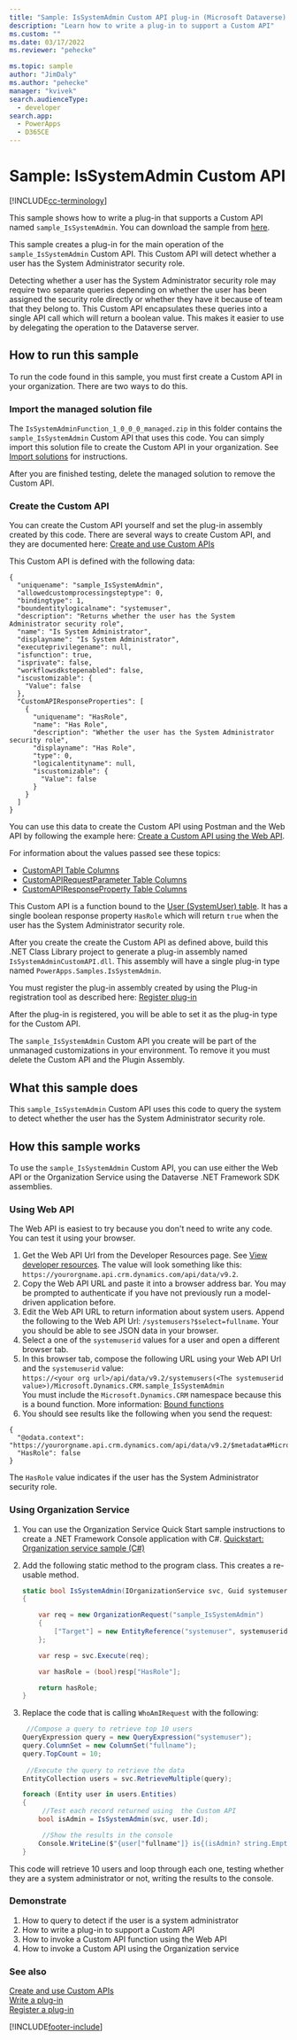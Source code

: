 ```yaml
---
title: "Sample: IsSystemAdmin Custom API plug-in (Microsoft Dataverse) | Microsoft Docs"
description: "Learn how to write a plug-in to support a Custom API"
ms.custom: ""
ms.date: 03/17/2022
ms.reviewer: "pehecke"

ms.topic: sample
author: "JimDaly"
ms.author: "pehecke"
manager: "kvivek"
search.audienceType: 
  - developer
search.app: 
  - PowerApps
  - D365CE
---
```

# Sample: IsSystemAdmin Custom API

[!INCLUDE[cc-terminology](../../includes/cc-terminology.md)]

This sample shows how to write a plug-in that supports a Custom API named `sample_IsSystemAdmin`. You can download the sample from [here](https://github.com/Microsoft/PowerApps-Samples/tree/master/cds/orgsvc/C%23/IsSystemAdminCustomAPI).

This sample creates a plug-in for the main operation of the `sample_IsSystemAdmin` Custom API. This Custom API will detect whether a user has the System Administrator security role. 

Detecting whether a user has the System Administrator security role may require two separate queries depending on whether the user has been assigned the security role directly or whether they have it because of team that they belong to. This Custom API encapsulates these queries into a single API call which will return a boolean value. This makes it easier to use by delegating the operation to the Dataverse server.

## How to run this sample

To run the code found in this sample, you must first create a Custom API in your organization. There are two ways to do this.

### Import the managed solution file

The `IsSystemAdminFunction_1_0_0_0_managed.zip` in this folder contains the `sample_IsSystemAdmin` Custom API that uses this code. You can simply import this solution file to create the Custom API in your organization.  See [Import solutions](https://docs.microsoft.com/powerapps/maker/data-platform/import-update-export-solutions) for instructions.

After you are finished testing, delete the managed solution to remove the Custom API.

### Create the Custom API

You can create the Custom API yourself and set the plug-in assembly created by this code. 
There are several ways to create Custom API, and they are documented here: [Create and use Custom APIs](https://docs.microsoft.com/en-us/powerapps/developer/data-platform/custom-api)

This Custom API is defined with the following data:

```
{
  "uniquename": "sample_IsSystemAdmin",
  "allowedcustomprocessingsteptype": 0,
  "bindingtype": 1,
  "boundentitylogicalname": "systemuser",
  "description": "Returns whether the user has the System Administrator security role",
  "name": "Is System Administrator",
  "displayname": "Is System Administrator",
  "executeprivilegename": null,
  "isfunction": true,
  "isprivate": false,
  "workflowsdkstepenabled": false,
  "iscustomizable": {
    "Value": false
  },
  "CustomAPIResponseProperties": [
    {
      "uniquename": "HasRole",
      "name": "Has Role",
      "description": "Whether the user has the System Administrator security role",
      "displayname": "Has Role",
      "type": 0,
      "logicalentityname": null,
      "iscustomizable": {
        "Value": false
      }
    }
  ]
}
```

You can use this data to create the Custom API using Postman and the Web API by following the example here: [Create a Custom API using the Web API](../../create-custom-api-with-code.md#create-a-custom-api-using-the-web-api).

For information about the values passed see these topics:

- [CustomAPI Table Columns](../../customapi-table-columns.md)
- [CustomAPIRequestParameter Table Columns](../../customapirequestparameter-table-columns.md)
- [CustomAPIResponseProperty Table Columns](../../customapiresponseproperty-table-columns.md)


This Custom API is a function bound to the [User (SystemUser) table](../../reference/entities/systemuser.md). It has a single boolean response property `HasRole` which will return `true` when the user has the System Administrator security role.

After you create the create the Custom API as defined above, build this .NET Class Library project to generate a plug-in assembly named `IsSystemAdminCustomAPI.dll`. This assembly will have a single plug-in type named `PowerApps.Samples.IsSystemAdmin`.

You must register the plug-in assembly created by using the Plug-in registration tool as described here: [Register plug-in](../../tutorial-write-plug-in.md#register-plug-in)

After the plug-in is registered, you will be able to set it as the plug-in type for the Custom API.

The `sample_IsSystemAdmin` Custom API you create will be part of the unmanaged customizations in your environment. To remove it you must delete the Custom API and the Plugin Assembly.


## What this sample does

This `sample_IsSystemAdmin` Custom API uses this code to query the system to detect whether the user has the System Administrator security role.

## How this sample works

To use the `sample_IsSystemAdmin` Custom API, you can use either the Web API or the Organization Service using the Dataverse .NET Framework SDK assemblies.

### Using Web API

The Web API is easiest to try because you don't need to write any code. You can test it using your browser.

1. Get the Web API Url from the Developer Resources page. See [View developer resources](../../view-download-developer-resources.md). The value will look something like this: `https://yourorgname.api.crm.dynamics.com/api/data/v9.2`.
1. Copy the Web API URL and paste it into a browser address bar. You may be prompted to authenticate if you have not previously run a model-driven application before. 
1. Edit the Web API URL to return information about system users. Append the following to the Web API Url: `/systemusers?$select=fullname`. Your you should be able to see JSON data in your browser.
1. Select a one of the `systemuserid` values for a user and open a different browser tab.
1. In this browser tab, compose the following URL using your Web API Url and the `systemuserid` value: <br />
    `https://<your org url>/api/data/v9.2/systemusers(<The systemuserid value>)/Microsoft.Dynamics.CRM.sample_IsSystemAdmin`<br />
    You must include the `Microsoft.Dynamics.CRM` namespace because this is a bound function. More information: [Bound functions](../../webapi/use-web-api-functions.md#bound-functions)
1. You should see results like the following when you send the request:<br />

```
{
  "@odata.context": "https://yourorgname.api.crm.dynamics.com/api/data/v9.2/$metadata#Microsoft.Dynamics.CRM.sample_IsSystemAdminResponse",
  "HasRole": false
}
```
The `HasRole` value indicates if the user has the System Administrator security role.

### Using Organization Service

1. You can use the Organization Service Quick Start sample instructions to create a .NET Framework Console application with C#. [Quickstart: Organization service sample (C#)](../quick-start-org-service-console-app.md)
1. Add the following static method to the program class. This creates a re-usable method.

   ```csharp
   static bool IsSystemAdmin(IOrganizationService svc, Guid systemuserid)
   {

       var req = new OrganizationRequest("sample_IsSystemAdmin")
       {
           ["Target"] = new EntityReference("systemuser", systemuserid)
       };

       var resp = svc.Execute(req);

       var hasRole = (bool)resp["HasRole"];

       return hasRole;
   }
   ```

1. Replace the code that is calling `WhoAmIRequest` with the following:

   ```csharp
    //Compose a query to retrieve top 10 users
   QueryExpression query = new QueryExpression("systemuser");
   query.ColumnSet = new ColumnSet("fullname");
   query.TopCount = 10;
    
    //Execute the query to retrieve the data
   EntityCollection users = svc.RetrieveMultiple(query);

   foreach (Entity user in users.Entities)
   {
        //Test each record returned using  the Custom API
       bool isAdmin = IsSystemAdmin(svc, user.Id);

        //Show the results in the console
       Console.WriteLine($"{user["fullname"]} is{(isAdmin? string.Empty: " not")} an administrator");                    
   }
   ```
  This code will retrieve 10 users and loop through each one, testing whether they are a system administrator or not, writing the results to the console.

### Demonstrate

1. How to query to detect if the user is a system administrator
1. How to write a plug-in to support a Custom API
1. How to invoke a Custom API function using the Web API
1. How to invoke a Custom API using the Organization service

### See also

[Create and use Custom APIs](../../custom-api.md)<br />
[Write a plug-in](../../write-plug-in.md)<br />
[Register a plug-in](../../register-plug-in.md)


[!INCLUDE[footer-include](../../../../includes/footer-banner.md)]
